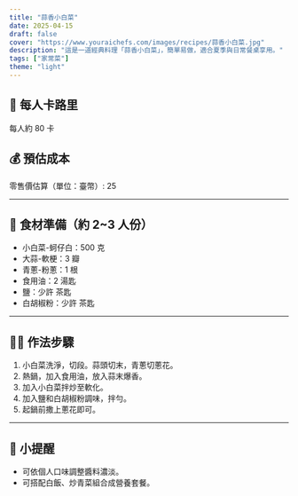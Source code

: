 ```yaml
---
title: "蒜香小白菜"
date: 2025-04-15
draft: false
cover: "https://www.youraichefs.com/images/recipes/蒜香小白菜.jpg"
description: "這是一道經典料理「蒜香小白菜」，簡單易做，適合夏季與日常餐桌享用。"
tags: ["家常菜"]
theme: "light"
---
```


## 🥄 每人卡路里  
每人約 80 卡

## 💰 預估成本  
零售價估算（單位：臺幣）: 25

---

## 🧾 食材準備（約 2~3 人份）

- 小白菜-蚵仔白：500 克
- 大蒜-軟梗：3 瓣
- 青蔥-粉蔥：1 根
- 食用油：2 湯匙
- 鹽：少許 茶匙
- 白胡椒粉：少許 茶匙

---

## 👩‍🍳 作法步驟

1. 小白菜洗淨，切段。蒜頭切末，青蔥切蔥花。
2. 熱鍋，加入食用油，放入蒜末爆香。
3. 加入小白菜拌炒至軟化。
4. 加入鹽和白胡椒粉調味，拌勻。
5. 起鍋前撒上蔥花即可。

---

## 📝 小提醒

- 可依個人口味調整醬料濃淡。
- 可搭配白飯、炒青菜組合成營養套餐。
